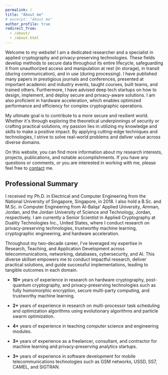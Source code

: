 ```yaml
---
permalink: /
title: "About me"
# excerpt: "About me"
author_profile: true
redirect_from: 
  - /about/
  - /about.html
---
```


Welcome to my website! I am a dedicated researcher and a specialist in applied cryptography and privacy-preserving technologies. These fields develop methods to secure data throughout its entire lifecycle, safeguarding it from unauthorized access and manipulation at rest (in storage), in transit (during communication), and in use (during processing). I have published many papers in prestigious journals and conferences, presented at important academic and industry events, taught courses, built teams, and trained others. Furthermore, I have advised deep tech startups on how to design, implement, and deploy secure and privacy-aware solutions. I am also proficient in hardware acceleration, which enables optimized performance and efficiency for complex cryptographic operations.

My ultimate goal is to contribute to a more secure and resilient world. Whether it's through exploring the theoretical underpinnings of security or crafting practical solutions, my passion lies in utilizing my knowledge and skills to make a positive impact. By applying cutting-edge techniques and technologies, I strive to solve real-world problems and deliver value across diverse domains.

On this website, you can find more information about my research interests, projects, publications, and notable accomplishments. If you have any questions or comments, or you are interested in working with me, please feel free to [contact](https://ahmadalbadawi.github.io/contact/) me.

## Professional Summary

I received my Ph.D. in Electrical and Computer Engineering from the National University of Singapore, Singapore, in 2018. I also hold a B.Sc. and M.Sc. in Computer Engineering from Al-Balqa' Applied University, Amman, Jordan, and the Jordan University of Science and Technology, Jordan, respectively. I am currently a Senior Scientist in Applied Cryptography at Duality Technologies Inc., United States, where I conduct research on privacy-preserving technologies, trustworthy machine learning, cryptographic engineering, and hardware acceleration.

Throughout my two-decade career, I've leveraged my expertise in Research, Teaching, and Application Development across telecommunications, networking, databases, cybersecurity, and AI. This diverse skillset empowers me to conduct impactful research, deliver practical solutions, and guide successful implementations, leading to tangible outcomes in each domain.

- **10+** years of experience in research on hardware cryptography, post-quantum cryptography, and privacy-preserving technologies such as fully homomorphic encryption, secure multi-party computing, and trustworthy machine learning.

- **2+** years of experience in research on multi-processor task scheduling and optimization algorithms using evolutionary algorithms and particle swarm optimization.

- **4+** years of experience in teaching computer science and engineering modules.

- **3+** years of experience as a freelancer, consultant, and contractor for machine learning and privacy-preserving analytics startups.

- **3+** years of experience in software development for mobile telecommunications technologies such as GSM networks, USSD, SS7, CAMEL, and SIGTRAN.